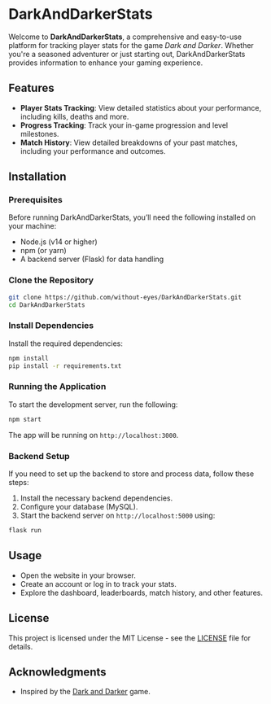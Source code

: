 # DarkAndDarkerStats

Welcome to **DarkAndDarkerStats**, a comprehensive and easy-to-use platform for tracking player stats for the game *Dark and Darker*. Whether you're a seasoned adventurer or just starting out, DarkAndDarkerStats provides information to enhance your gaming experience.

## Features

- **Player Stats Tracking**: View detailed statistics about your performance, including kills, deaths and more.
- **Progress Tracking**: Track your in-game progression and level milestones.
- **Match History**: View detailed breakdowns of your past matches, including your performance and outcomes.

## Installation

### Prerequisites

Before running DarkAndDarkerStats, you’ll need the following installed on your machine:

- Node.js (v14 or higher)
- npm (or yarn)
- A backend server (Flask) for data handling

### Clone the Repository

```bash
git clone https://github.com/without-eyes/DarkAndDarkerStats.git
cd DarkAndDarkerStats
```

### Install Dependencies

Install the required dependencies:

```bash
npm install
pip install -r requirements.txt
```

### Running the Application

To start the development server, run the following:

```bash
npm start
```

The app will be running on `http://localhost:3000`.

### Backend Setup

If you need to set up the backend to store and process data, follow these steps:

1. Install the necessary backend dependencies.
2. Configure your database (MySQL).
3. Start the backend server on `http://localhost:5000` using:
```bash
flask run
```

## Usage

- Open the website in your browser.
- Create an account or log in to track your stats.
- Explore the dashboard, leaderboards, match history, and other features.

## License

This project is licensed under the MIT License - see the [LICENSE](LICENSE) file for details.

## Acknowledgments

- Inspired by the [Dark and Darker](https://www.darkanddarker.com/) game.
